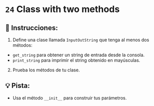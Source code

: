 # `24` Class with two methods

## 📝 Instrucciones:

1. Define una clase llamada `InputOutString` que tenga al menos dos métodos:
+ `get_string` para obtener un string de entrada desde la consola.
+ `print_string` para imprimir el string obtenido en mayúsculas.

2. Prueba los métodos de tu clase.

## 💡 Pista:

+ Usa el método `__init__` para construir tus parámetros.
